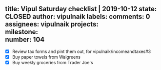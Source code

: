 title:	Vipul Saturday checklist | 2019-10-12
state:	CLOSED
author:	vipulnaik
labels:	
comments:	0
assignees:	vipulnaik
projects:	
milestone:	
number:	104
--
- [x] Review tax forms and pint them out, for vipulnaik/incomeandtaxes#3
- [x] Buy paper towels from Walgreens
- [x] Buy weekly groceries from Trader Joe's

